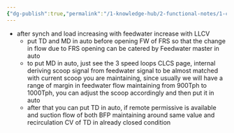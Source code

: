 ```yaml
---
{"dg-publish":true,"permalink":"/1-knowledge-hub/2-functional-notes/1-career-notes/3-tstps-kaniha-technical-notes/c-reports-lm-is-checklists/to-put-tdbfp-and-mdbfp-in-auto/","noteIcon":""}
---
```


- after synch and load increasing with feedwater increase with LLCV
	- put TD and MD in auto before opening FW of FRS so that the change in flow due to FRS opening can be catered by Feedwater master in auto
	- to put MD in auto, just see the 3 speed loops CLCS page, internal deriving scoop signal from feedwater signal to be almost matched with current scoop you are maintaining, since usually we will have a range of margin in feedwater flow maintaining from 900Tph to 1000Tph, you can adjust the scoop accordingly and then put it in auto
	- after that you can put TD in auto, if remote permissive is available and suction flow of both BFP maintaining around same value and recirculation CV of TD in  already closed condition